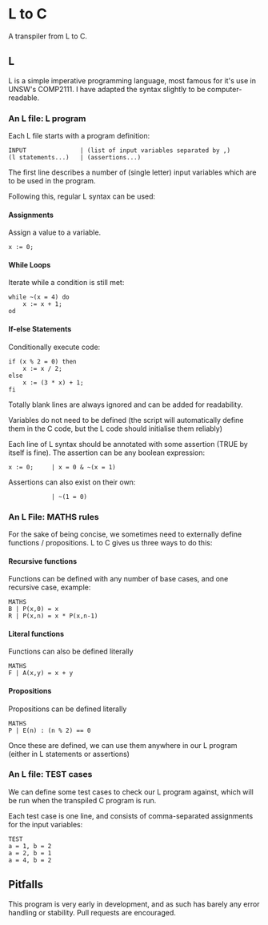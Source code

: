 # L to C

A transpiler from L to C.

## L

L is a simple imperative programming language, most famous for it's use in UNSW's COMP2111. I have adapted the syntax slightly to be computer-readable.

### An L file: L program

Each L file starts with a program definition:

```
INPUT               | (list of input variables separated by ,)
(l statements...)   | (assertions...)
```

The first line describes a number of (single letter) input variables which are to be used in the program.

Following this, regular L syntax can be used:

#### Assignments

Assign a value to a variable.

```
x := 0;
```

#### While Loops

Iterate while a condition is still met:

```
while ~(x = 4) do
    x := x + 1;
od
```

#### If-else Statements

Conditionally execute code:

```
if (x % 2 = 0) then
    x := x / 2;
else
    x := (3 * x) + 1;
fi
```

Totally blank lines are always ignored and can be added for readability.

Variables do not need to be defined (the script will automatically define them in the C code, but the L code should initialise them reliably)

Each line of L syntax should be annotated with some assertion (TRUE by itself is fine). The assertion can be any boolean expression:

```
x := 0;     | x = 0 & ~(x = 1)
```

Assertions can also exist on their own:

```
            | ~(1 = 0)
```

### An L File: MATHS rules

For the sake of being concise, we sometimes need to externally define functions / propositions. L to C gives us three ways to do this:

#### Recursive functions

Functions can be defined with any number of base cases, and one recursive case, example:

```
MATHS
B | P(x,0) = x
R | P(x,n) = x * P(x,n-1)
```

#### Literal functions

Functions can also be defined literally

```
MATHS
F | A(x,y) = x + y
```

#### Propositions

Propositions can be defined literally

```
MATHS
P | E(n) : (n % 2) == 0
```

Once these are defined, we can use them anywhere in our L program (either in L statements or assertions)

### An L file: TEST cases

We can define some test cases to check our L program against, which will be run when the transpiled C program is run.

Each test case is one line, and consists of comma-separated assignments for the input variables:

```
TEST
a = 1, b = 2
a = 2, b = 1
a = 4, b = 2
```

## Pitfalls

This program is very early in development, and as such has barely any error handling or stability. Pull requests are encouraged.